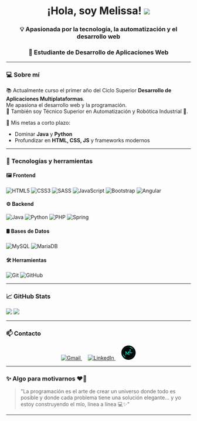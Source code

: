 <h1 align="center">¡Hola, soy Melissa! <img src="https://media.giphy.com/media/hvRJCLFzcasrR4ia7z/giphy.gif" width="35"></h1>
<h3 align="center">💡 Apasionada por la tecnología, la automatización y el desarrollo web</h3>
<h3 align="center">🚀 Estudiante de Desarrollo de Aplicaciones Web</h3>

---

### 💻 Sobre mí

📚 Actualmente curso el primer año del Ciclo Superior **Desarrollo de Aplicaciones Multiplataformas**.  
Me apasiona el desarrollo web y la programación.  
🔧 También soy Técnico Superior en Automatización y Robótica Industrial 🤖.

🎯 Mis metas a corto plazo:
- Dominar **Java** y **Python**
- Profundizar en **HTML, CSS, JS** y frameworks modernos

---

### 🚀 Tecnologías y herramientas

#### 🖼️ **Frontend**
<p>
  <img src="https://cdn.jsdelivr.net/gh/devicons/devicon/icons/html5/html5-original.svg" width="40" title="HTML5"/>
  <img src="https://cdn.jsdelivr.net/gh/devicons/devicon/icons/css3/css3-original.svg" width="40" title="CSS3"/>
  <img src="https://cdn.jsdelivr.net/gh/devicons/devicon/icons/sass/sass-original.svg" width="40" title="SASS"/>
  <img src="https://cdn.jsdelivr.net/gh/devicons/devicon/icons/javascript/javascript-original.svg" width="40" title="JavaScript"/>
  <img src="https://cdn.jsdelivr.net/gh/devicons/devicon/icons/bootstrap/bootstrap-original.svg" width="40" title="Bootstrap"/>
  <img src="https://cdn.jsdelivr.net/gh/devicons/devicon/icons/angularjs/angularjs-original.svg" width="40" title="Angular"/>
</p>

#### ⚙️ **Backend**
<p>
  <img src="https://cdn.jsdelivr.net/gh/devicons/devicon/icons/java/java-original.svg" width="40" title="Java"/>
  <img src="https://cdn.jsdelivr.net/gh/devicons/devicon/icons/python/python-original.svg" width="40" title="Python"/>
  <img src="https://cdn.jsdelivr.net/gh/devicons/devicon/icons/php/php-original.svg" width="40" title="PHP"/>
  <img src="https://cdn.jsdelivr.net/gh/devicons/devicon/icons/spring/spring-original.svg" width="40" title="Spring"/>
</p>

#### 🛢️ **Bases de Datos**
<p>
  <img src="https://cdn.jsdelivr.net/gh/devicons/devicon/icons/mysql/mysql-original.svg" width="40" title="MySQL"/>
  <img src="https://cdn.jsdelivr.net/gh/devicons/devicon/icons/mariadb/mariadb-original.svg" width="40" title="MariaDB"/>

</p>

#### 🛠️ **Herramientas**
<p>
  <img src="https://cdn.jsdelivr.net/gh/devicons/devicon/icons/git/git-original.svg" width="40" title="Git"/>
  <img src="https://cdn.jsdelivr.net/gh/devicons/devicon/icons/github/github-original.svg" width="40" title="GitHub"/>
</p>

---

### 📈 GitHub Stats

[![](https://github-readme-stats.vercel.app/api?username=MelissaLinanGonzalez&show_icons=true&bg_color=ffffff&title_color=00aaff&text_color=0044cc&icon_color=00ffff&hide_border=true&border_radius=10&hide=issues,contribs)](https://github.com/MelissaLinanGonzalez)
[![](https://github-readme-stats.vercel.app/api/top-langs/?username=MelissaLinanGonzalez&layout=compact&bg_color=ffffff&title_color=00aaff&text_color=0044cc&icon_color=00ffff&hide_border=true&border_radius=10)](https://github.com/MelissaLinanGonzalez)

---


### 📫 Contacto

<p align="center">
  <a href="mailto:melissalinangonzalez@gmail.com">
    <img src="https://upload.wikimedia.org/wikipedia/commons/4/4e/Gmail_Icon.png" width="40" title="Gmail"/>
  </a>
  &nbsp;&nbsp;&nbsp;
  <a href="https://www.linkedin.com/in/melissalinangonzalez-897b97280" target="_blank">
    <img src="https://cdn.jsdelivr.net/gh/devicons/devicon/icons/linkedin/linkedin-original.svg" width="40" title="LinkedIn"/>
  </a>
  &nbsp;&nbsp;&nbsp;
  <a href="https://melissalinangonzalez.github.io" target="_blank">
    <img src="https://raw.githubusercontent.com/MelissaLinanGonzalez/MelissaLinanGonzalez/main/favico.png" width="40" title="GitHub Pages"/>
  </a>
</p>





---

### ✨ Algo para motivarnos ❤️‍🔥

> "La programación es el arte de crear un universo donde todo es posible y donde cada problema tiene una solución elegante... y yo estoy construyendo el mío, línea a línea 💻✨"

---
